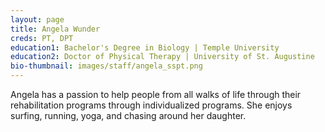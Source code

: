 ```yaml
---
layout: page
title: Angela Wunder
creds: PT, DPT
education1: Bachelor's Degree in Biology | Temple University
education2: Doctor of Physical Therapy | University of St. Augustine
bio-thumbnail: images/staff/angela_sspt.png
---
```


Angela has a passion to help people from all walks of life through their rehabilitation programs through individualized programs. She enjoys surfing, running, yoga, and chasing around her daughter.
